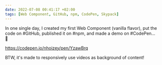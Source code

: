 ```yaml
---
date: 2022-07-08 00:41:17 +02:00
tags: [Web Component, GitHub, npm, CodePen, Skypack]
---
```


In one single day, I created my first Web Component (vanilla flavor), put the code on #GitHub, published it on #npm, and made a demo on #CodePen… 💪

https://codepen.io/nhoizey/pen/YzawBrq

BTW, it's made to responsively use videos as background of content!
